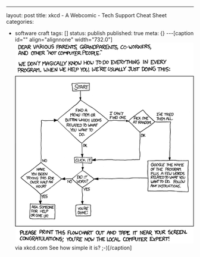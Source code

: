 ---
layout: post
title: xkcd - A Webcomic - Tech Support Cheat Sheet
categories: 
- software craft
tags: []
status: publish
published: true
meta: {}
---[caption id="" align="alignnone" width="732.0"]
![via xkcd.com See how simple it is? ;-)](/squarespace_images/static_50d2902fe4b0959a0871a12c_50d29312e4b04687d9db341b_50d29313e4b04687d9db349c_1355977494579__img.png) via xkcd.com See how simple it is? ;-)[/caption]
